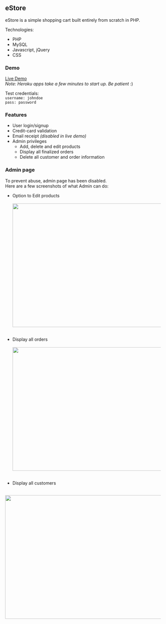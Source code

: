 ## eStore

eStore is a simple shopping cart built entirely from scratch in PHP.

Technologies:
* PHP
* MySQL
* Javascript, jQuery
* CSS

### Demo
[Live Demo](http://pawar-demo-estore.herokuapp.com/index.php/store/index) <br>
<i>Note: Heroku apps take a few minutes to start up. Be patient</i> :)

Test credentials: <br>
```username: johndoe```<br>
```pass: password```

### Features
* User login/signup
* Credit-card validation
* Email receipt <i>(disabled in live demo)</i>
* Admin privileges
  * Add, delete and edit products
  * Display all finalized orders
  * Delete all customer and order information


### Admin page
To prevent abuse, admin page has been disabled.<br>
Here are a few screenshots of what Admin can do:

* Option to Edit products <br><br>
<img src="images/screen3.png" height="400px" width="700px"> <br><br>

* Display all orders <br><br>
<img src="images/screen1.png" height="400px" width="700px"> <br><br>

* Display all customers <br><br>
<img src="images/screen2.png" height="400px" width="700px">
